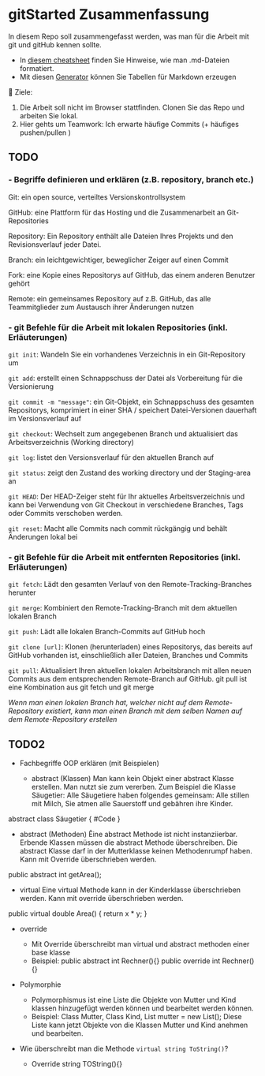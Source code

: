 # gitStarted Zusammenfassung
In diesem Repo soll zusammengefasst werden, was man für die Arbeit mit git und gitHub kennen sollte.
- In [diesem cheatsheet](https://github.com/adam-p/markdown-here/wiki/Markdown-Cheatsheet) finden Sie Hinweise, wie man .md-Dateien formatiert.
- Mit diesen [Generator](https://www.tablesgenerator.com/markdown_tables) können Sie Tabellen für Markdown erzeugen

:dart: Ziele:
1. Die Arbeit soll nicht im Browser stattfinden. Clonen Sie das Repo und arbeiten Sie lokal.
1. Hier gehts um Teamwork: Ich erwarte häufige Commits (+ häufiges pushen/pullen )

## TODO
### **- Begriffe definieren und erklären (z.B. repository, branch etc.)**

Git: 				ein open source, verteiltes Versionskontrollsystem  

GitHub: 			eine Plattform für das Hosting und die Zusammenarbeit an Git-Repositories  

Repository: 		Ein Repository enthält alle Dateien Ihres Projekts und den Revisionsverlauf jeder Datei.  

Branch: 			ein leichtgewichtiger, beweglicher Zeiger auf einen Commit  

Fork: 				eine Kopie eines Repositorys auf GitHub, das einem anderen Benutzer gehört  

Remote: 			ein gemeinsames Repository auf z.B. GitHub, das alle Teammitglieder zum Austausch ihrer Änderungen nutzen  

### **- git Befehle für die Arbeit mit lokalen Repositories (inkl. Erläuterungen)**

`git init`: 			Wandeln Sie ein vorhandenes Verzeichnis in ein Git-Repository um  

`git add`: 			erstellt einen Schnappschuss der Datei als Vorbereitung für die Versionierung  

`git commit -m "message"`:	ein Git-Objekt, ein Schnappschuss des gesamten Repositorys, komprimiert in einer SHA / speichert Datei-Versionen dauerhaft im Versionsverlauf auf  

`git checkout`:		Wechselt zum angegebenen Branch und aktualisiert das Arbeitsverzeichnis (Working directory)  

`git log`: 			listet den Versionsverlauf für den aktuellen Branch auf  

`git status`: 		zeigt den Zustand des working directory und der Staging-area an  

`git HEAD`: 				Der HEAD-Zeiger steht für Ihr aktuelles Arbeitsverzeichnis und kann bei Verwendung von Git Checkout in verschiedene Branches, Tags oder Commits verschoben werden.  

`git reset`: 			Macht alle Commits nach commit rückgängig und behält Änderungen lokal bei  

### **- git Befehle für die Arbeit mit entfernten Repositories (inkl. Erläuterungen)**

`git fetch`: 			Lädt den gesamten Verlauf von den Remote-Tracking-Branches herunter  

`git merge`:			Kombiniert den Remote-Tracking-Branch mit dem aktuellen lokalen Branch  

`git push`: 			Lädt alle lokalen Branch-Commits auf GitHub hoch  

`git clone [url]`: 	Klonen (herunterladen) eines Repositorys, das bereits auf GitHub vorhanden ist, einschließlich aller Dateien, Branches und Commits  

`git pull`:			Aktualisiert Ihren aktuellen lokalen Arbeitsbranch mit allen neuen Commits aus dem entsprechenden Remote-Branch auf GitHub. git pull ist eine Kombination aus git fetch und git merge  


*Wenn man einen lokalen Branch hat, welcher nicht auf dem Remote-Repository existiert, kann man einen Branch mit dem selben Namen auf dem Remote-Repository erstellen*

## TODO2
- Fachbegriffe OOP erklären (mit Beispielen)

  - abstract (Klassen)
Man kann kein Objekt einer abstract Klasse erstellen. Man nutzt sie zum vererben.
Zum Beispiel die Klasse Säugetier: Alle Säugetiere haben folgendes gemeinsam:
Alle stillen mit Milch, Sie atmen alle Sauerstoff und gebähren ihre Kinder. 

abstract class Säugetier
{
  #Code
}

  - abstract (Methoden)
Êine abstract Methode ist nicht instanziierbar. Erbende Klassen müssen die abstract
Methode überschreiben. Die abstract Klasse darf in der Mutterklasse keinen Methodenrumpf
haben.
Kann mit Override überschrieben werden.

public abstract int getArea();

 - virtual
Eine virtual Methode kann in der Kinderklasse überschrieben werden.
Kann mit override überschrieben werden.

public virtual double Area()
{
    return x * y;
}

  - override
	- Mit Override überschreibt man virtual und abstract methoden einer base klasse 
	- Beispiel: public abstract int Rechner(){}
					public override int Rechner(){}  
					
  - Polymorphie
	- Polymorphismus ist eine Liste die Objekte von Mutter und Kind klassen hinzugefügt
      werden können und bearbeitet werden können.
	- Beispiel: Class Mutter, Class Kind, List<Mutter> mutter = new List<Mutter>();
	  Diese Liste kann jetzt Objekte von die Klassen Mutter und Kind anehmen und bearbeiten.
- Wie überschreibt man die Methode `virtual string ToString()`?
	- Override string TOString(){}